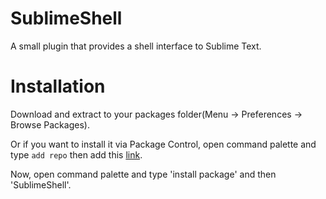 # SublimeShell
A small plugin that provides a shell interface to Sublime Text.

# Installation
Download and extract to your packages folder(Menu -> Preferences -> Browse Packages).

Or if you want to install it via Package Control, open command palette and type `add repo` then add this [link](https://github.com/krikx/SublimeShell/).

Now, open command palette and type 'install package' and then 'SublimeShell'.
